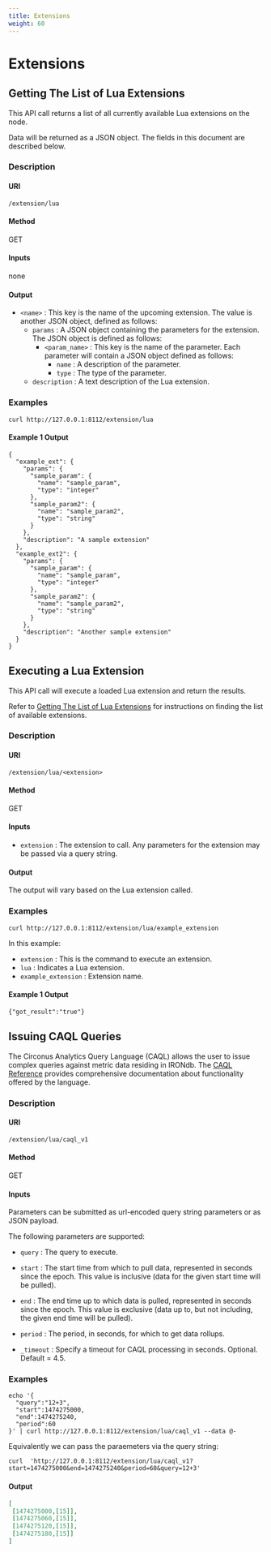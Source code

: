 ```yaml
---
title: Extensions
weight: 60
---
```


# Extensions

## Getting The List of Lua Extensions

This API call returns a list of all currently available Lua extensions on the
node.

Data will be returned as a JSON object. The fields in this document are
described below.

### Description

#### URI

`/extension/lua`

#### Method

GET

#### Inputs

none

#### Output

 * `<name>` : This key is the name of the upcoming extension. The value is another JSON object, defined as follows:
   * `params` : A JSON object containing the parameters for the extension. The JSON object is defined as follows:
     * `<param_name>` : This key is the name of the parameter. Each parameter will contain a JSON object defined as follows:
       * `name` : A description of the parameter.
       * `type` : The type of the parameter.
   * `description` : A text description of the Lua extension.

### Examples

```
curl http://127.0.0.1:8112/extension/lua
```

#### Example 1 Output

```
{
  "example_ext": {
    "params": {
      "sample_param": {
        "name": "sample_param",
        "type": "integer"
      },
      "sample_param2": {
        "name": "sample_param2",
        "type": "string"
      }
    },
    "description": "A sample extension"
  },
  "example_ext2": {
    "params": {
      "sample_param": {
        "name": "sample_param",
        "type": "integer"
      },
      "sample_param2": {
        "name": "sample_param2",
        "type": "string"
      }
    },
    "description": "Another sample extension"
  }
}
```
## Executing a Lua Extension

This API call will execute a loaded Lua extension and return the results.

Refer to [Getting The List of Lua Extensions](/api/extension-lua.md) for
instructions on finding the list of available extensions.

### Description

#### URI

`/extension/lua/<extension>`

#### Method

GET

#### Inputs

 * `extension` : The extension to call. Any parameters for the extension may be
   passed via a query string.

#### Output

The output will vary based on the Lua extension called.

### Examples

```
curl http://127.0.0.1:8112/extension/lua/example_extension
```

In this example:

 * `extension` : This is the command to execute an extension.
 * `lua` : Indicates a Lua extension.
 * `example_extension` : Extension name.

#### Example 1 Output

```
{"got_result":"true"}
```
## Issuing CAQL Queries

The Circonus Analytics Query Language (CAQL) allows the user to issue complex queries against metric data residing in IRONdb.
The [CAQL Reference](https://login.circonus.com/resources/docs/user/caql_reference.html) provides comprehensive documentation about functionality offered by the language.


### Description

#### URI

`/extension/lua/caql_v1`

#### Method

GET

#### Inputs

Parameters can be submitted as url-encoded query string parameters or as JSON payload.

The following parameters are supported:

* `query` : The query to execute.

* `start` : The start time from which to pull data, represented in seconds since the epoch. This value is inclusive (data for the given start time will be pulled).

* `end` : The end time up to which data is pulled, represented in seconds since the epoch. This value is exclusive (data up to, but not including, the given end time will be pulled).

* `period` : The period, in seconds, for which to get data rollups.

* `_timeout` : Specify a timeout for CAQL processing in seconds. Optional. Default = 4.5.

### Examples

```
echo '{
  "query":"12+3",
  "start":1474275000,
  "end":1474275240,
  "period":60
}' | curl http://127.0.0.1:8112/extension/lua/caql_v1 --data @-
```

Equivalently we can pass the paraemeters via the query string:


```
curl  'http://127.0.0.1:8112/extension/lua/caql_v1?start=1474275000&end=1474275240&period=60&query=12+3'
```

#### Output

```json
[
 [1474275000,[15]],
 [1474275060,[15]],
 [1474275120,[15]],
 [1474275180,[15]]
]
```
